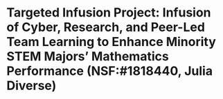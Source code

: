 # Targeted Infusion Project: Infusion of Cyber, Research, and Peer-Led Team Learning to Enhance Minority STEM Majors’ Mathematics Performance (NSF:#1818440, Julia Diverse)  
